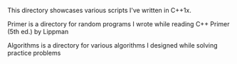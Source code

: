 This directory showcases various scripts I've written in C++1x.

Primer is a directory for random programs I wrote while reading C++ Primer (5th ed.) by Lippman

Algorithms is a directory for various algorithms I designed while solving practice problems
